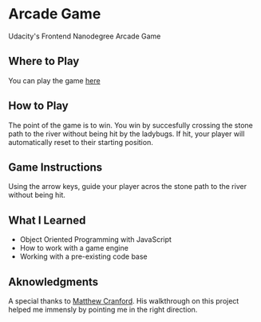 # Arcade Game

Udacity's Frontend Nanodegree Arcade Game

## Where to Play
You can play the game [here](https://robbiedv.github.io/arcade-game/)

## How to Play
The point of the game is to win. You win by succesfully crossing the stone path to the river without being hit by the ladybugs.
If hit, your player will automatically reset to their starting position.

## Game Instructions
Using the arrow keys, guide your player acros the stone path to the river without being hit.

## What I Learned
* Object Oriented Programming with JavaScript
* How to work with a game engine
* Working with a pre-existing code base 

## Aknowledgments
A special thanks to [Matthew Cranford](https://matthewcranford.com/). His walkthrough on this project helped me immensly by pointing me in the right direction.
